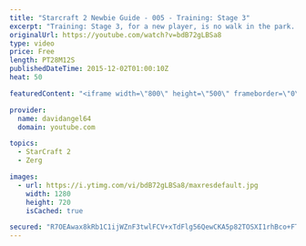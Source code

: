 ```yaml
---
title: "Starcraft 2 Newbie Guide - 005 - Training: Stage 3"
excerpt: "Training: Stage 3, for a new player, is no walk in the park.  It's played with all available multiplayer units at actual multiplayer game speed, and is designed to test a new player.  Starcraft 2 Newbie Guide Playlist: https://www.youtube.com/playlist?list=PL5UmyuxWKXvrNOHKIp9VWkMMikqE9AOxZ  Other places"
originalUrl: https://youtube.com/watch?v=bdB72gLBSa8
type: video
price: Free
length: PT28M12S
publishedDateTime: 2015-12-02T01:00:10Z
heat: 50

featuredContent: "<iframe width=\"800\" height=\"500\" frameborder=\"0\" src=\"https://www.youtube.com/embed/bdB72gLBSa8\" allow=\"accelerometer; autoplay; encrypted-media; gyroscope; picture-in-picture\" allowfullscreen></iframe>"

provider:
  name: davidangel64
  domain: youtube.com

topics:
  - StarCraft 2
  - Zerg

images:
  - url: https://i.ytimg.com/vi/bdB72gLBSa8/maxresdefault.jpg
    width: 1280
    height: 720
    isCached: true

secured: "R7OEAwax8kRb1C1ijWZnF3twlFCV+xTdFlg56QewCKA5p82TOSXI1rhBco+FTUJoo9WYXoxMtcr6sMUi4TQIgzXrd5E9RVJYYFOB3S6rlltI1uE3qpOOZMA0anZJQtk7nsWxbCYLy0sADJPlAp2ieeEvHT1kGzqHX85f1/UqdQqfNIrgeeHZzfLupgJRGeaA1nvpLbOpp+1YjYqizvge/b4iLxM1cufxfiwD2wHBXMSSWGDvEfyUsp3tI+utzn4Y1mjz6PpA1rMJIl6PFPqBPUGO2XJHhbPSSYeJ/Uxc8EtcKE4m2AJ11UVdbpg11tUqNEeLaSra50dSFCz5JzaE7F+OC7nu+bGhLTaUmyscTlN7ZUZo2h/7nTEP//29Gy0UsaiQRRrwQNfjMP4h/ROyf4Y01mfR83B3iAW1V3EpioI=;vd5GjsVx9Jfh9nlTeT+FEg=="
---
```


